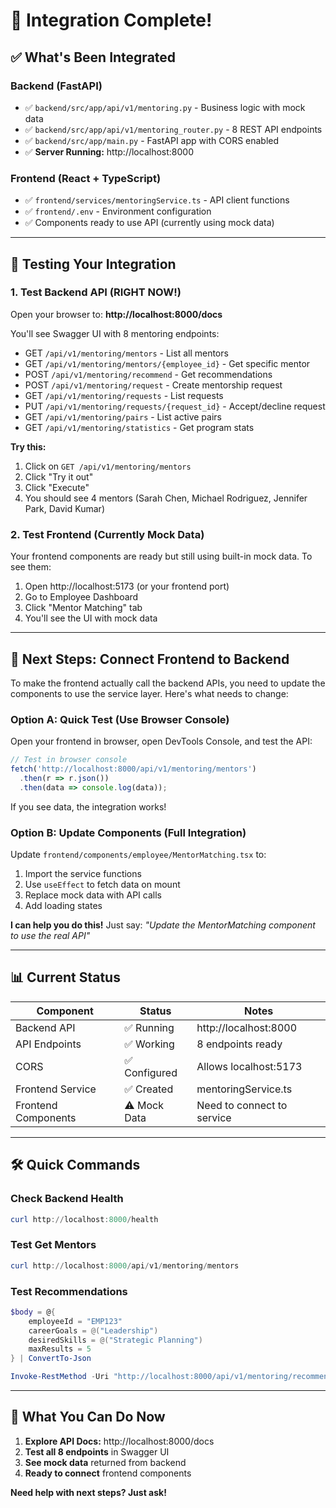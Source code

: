 # 🚀 Integration Complete!

## ✅ What's Been Integrated

### Backend (FastAPI)
- ✅ `backend/src/app/api/v1/mentoring.py` - Business logic with mock data
- ✅ `backend/src/app/api/v1/mentoring_router.py` - 8 REST API endpoints
- ✅ `backend/src/app/main.py` - FastAPI app with CORS enabled
- ✅ **Server Running:** http://localhost:8000

### Frontend (React + TypeScript)
- ✅ `frontend/services/mentoringService.ts` - API client functions
- ✅ `frontend/.env` - Environment configuration
- ✅ Components ready to use API (currently using mock data)

---

## 🎯 Testing Your Integration

### 1. Test Backend API (RIGHT NOW!)

Open your browser to: **http://localhost:8000/docs**

You'll see Swagger UI with 8 mentoring endpoints:
- GET `/api/v1/mentoring/mentors` - List all mentors
- GET `/api/v1/mentoring/mentors/{employee_id}` - Get specific mentor
- POST `/api/v1/mentoring/recommend` - Get recommendations
- POST `/api/v1/mentoring/request` - Create mentorship request
- GET `/api/v1/mentoring/requests` - List requests
- PUT `/api/v1/mentoring/requests/{request_id}` - Accept/decline request
- GET `/api/v1/mentoring/pairs` - List active pairs
- GET `/api/v1/mentoring/statistics` - Get program stats

**Try this:**
1. Click on `GET /api/v1/mentoring/mentors`
2. Click "Try it out"
3. Click "Execute"
4. You should see 4 mentors (Sarah Chen, Michael Rodriguez, Jennifer Park, David Kumar)

### 2. Test Frontend (Currently Mock Data)

Your frontend components are ready but still using built-in mock data. To see them:
1. Open http://localhost:5173 (or your frontend port)
2. Go to Employee Dashboard
3. Click "Mentor Matching" tab
4. You'll see the UI with mock data

---

## 🔌 Next Steps: Connect Frontend to Backend

To make the frontend actually call the backend APIs, you need to update the components to use the service layer. Here's what needs to change:

### Option A: Quick Test (Use Browser Console)

Open your frontend in browser, open DevTools Console, and test the API:

```javascript
// Test in browser console
fetch('http://localhost:8000/api/v1/mentoring/mentors')
  .then(r => r.json())
  .then(data => console.log(data));
```

If you see data, the integration works!

### Option B: Update Components (Full Integration)

Update `frontend/components/employee/MentorMatching.tsx` to:
1. Import the service functions
2. Use `useEffect` to fetch data on mount
3. Replace mock data with API calls
4. Add loading states

**I can help you do this!** Just say: *"Update the MentorMatching component to use the real API"*

---

## 📊 Current Status

| Component | Status | Notes |
|-----------|--------|-------|
| Backend API | ✅ Running | http://localhost:8000 |
| API Endpoints | ✅ Working | 8 endpoints ready |
| CORS | ✅ Configured | Allows localhost:5173 |
| Frontend Service | ✅ Created | mentoringService.ts |
| Frontend Components | ⚠️ Mock Data | Need to connect to service |

---

## 🛠️ Quick Commands

### Check Backend Health
```powershell
curl http://localhost:8000/health
```

### Test Get Mentors
```powershell
curl http://localhost:8000/api/v1/mentoring/mentors
```

### Test Recommendations
```powershell
$body = @{
    employeeId = "EMP123"
    careerGoals = @("Leadership")
    desiredSkills = @("Strategic Planning")
    maxResults = 5
} | ConvertTo-Json

Invoke-RestMethod -Uri "http://localhost:8000/api/v1/mentoring/recommend" -Method Post -Body $body -ContentType "application/json"
```

---

## 🎉 What You Can Do Now

1. **Explore API Docs:** http://localhost:8000/docs
2. **Test all 8 endpoints** in Swagger UI
3. **See mock data** returned from backend
4. **Ready to connect** frontend components

**Need help with next steps? Just ask!**
